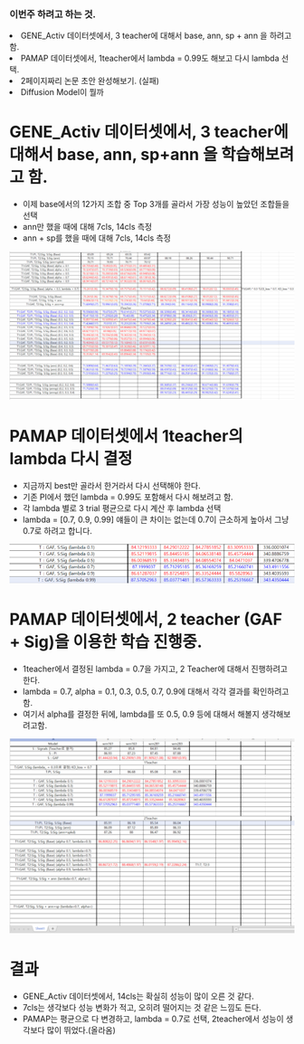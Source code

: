 ### 이번주 하려고 하는 것.
<li> GENE_Activ 데이터셋에서, 3 teacher에 대해서 base, ann, sp + ann 을 하려고 함. </li>
<li> PAMAP 데이터셋에서, 1teacher에서 lambda = 0.99도 해보고 다시 lambda 선택. </li>
<li> 2페이지짜리 논문 초안 완성해보기. (실패) </li>
<li> Diffusion Model이 뭘까 </li>


# GENE_Activ 데이터셋에서, 3 teacher에 대해서 base, ann, sp+ann 을 학습해보려고 함.
- 이제 base에서의 12가지 조합 중 Top 3개를 골라서 가장 성능이 높았던 조합들을 선택
- ann만 했을 때에 대해 7cls, 14cls 측정
- ann + sp를 했을 때에 대해 7cls, 14cls 측정

<img src="https://github.com/wjdwocks/ML-DNN/raw/main/markdown/25년/3월/25.3.28/GENE_Activ.png" alt="GENE_results" width="700">


# PAMAP 데이터셋에서 1teacher의 lambda 다시 결정
- 지금까지 best만 골라서 한거라서 다시 선택해야 한다.
- 기존 PI에서 했던 lambda = 0.99도 포함해서 다시 해보려고 함.
- 각 lambda 별로 3 trial 평균으로 다시 계산 후 lambda 선택
- lambda = [0.7, 0.9, 0.99] 얘들이 큰 차이는 없는데 0.7이 근소하게 높아서 그냥 0.7로 하려고 합니다.

<img src="https://github.com/wjdwocks/ML-DNN/raw/main/markdown/25년/3월/25.3.28/PAMAP_lambda.png" alt="results" width="700">


# PAMAP 데이터셋에서, 2 teacher (GAF + Sig)을 이용한 학습 진행중.
- 1teacher에서 결정된 lambda = 0.7을 가지고, 2 Teacher에 대해서 진행하려고 한다.
- lambda = 0.7, alpha = 0.1, 0.3, 0.5, 0.7, 0.9에 대해서 각각 결과를 확인하려고 함.
- 여기서 alpha를 결정한 뒤에, lambda를 또 0.5, 0.9 등에 대해서 해볼지 생각해보려고함.

<img src="https://github.com/wjdwocks/ML-DNN/raw/main/markdown/25년/3월/25.3.28/PAMAP_alpha.png" alt="results" width="700">

# 결과
- GENE_Activ 데이터셋에서, 14cls는 확실히 성능이 많이 오른 것 같다.
- 7cls는 생각보다 성능 변화가 적고, 오히려 떨어지는 것 같은 느낌도 든다.
- PAMAP는 평균으로 다 변경하고, lambda = 0.7로 선택, 2teacher에서 성능이 생각보다 많이 뛰었다.(올라옴)